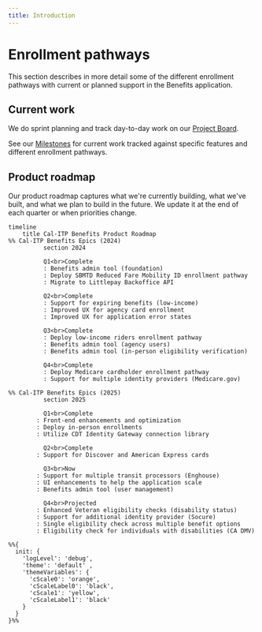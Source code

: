 ```yaml
---
title: Introduction
---
```


# Enrollment pathways

This section describes in more detail some of the different enrollment pathways with current or planned support in the Benefits application.

## Current work

We do sprint planning and track day-to-day work on our [Project Board][board].

See our [Milestones][milestones] for current work tracked against specific features and different enrollment pathways.

## Product roadmap

Our product roadmap captures what we're currently building, what we've built, and what we plan to build in the future. We update it at the end of each quarter or when priorities change.

```mermaid
timeline
    title Cal-ITP Benefits Product Roadmap
%% Cal-ITP Benefits Epics (2024)
          section 2024

          Q1<br>Complete
          : Benefits admin tool (foundation)
          : Deploy SBMTD Reduced Fare Mobility ID enrollment pathway
          : Migrate to Littlepay Backoffice API

          Q2<br>Complete
          : Support for expiring benefits (low-income)
          : Improved UX for agency card enrollment
          : Improved UX for application error states

          Q3<br>Complete
          : Deploy low-income riders enrollment pathway
          : Benefits admin tool (agency users)
          : Benefits admin tool (in-person eligibility verification)

          Q4<br>Complete
          : Deploy Medicare cardholder enrollment pathway
          : Support for multiple identity providers (Medicare.gov)

%% Cal-ITP Benefits Epics (2025)
          section 2025

          Q1<br>Complete
        : Front-end enhancements and optimization
        : Deploy in-person enrollments
        : Utilize CDT Identity Gateway connection library

          Q2<br>Complete
        : Support for Discover and American Express cards

          Q3<br>Now
        : Support for multiple transit processors (Enghouse)
        : UI enhancements to help the application scale
        : Benefits admin tool (user management)

          Q4<br>Projected
        : Enhanced Veteran eligibility checks (disability status)
        : Support for additional identity provider (Socure)
        : Single eligibility check across multiple benefit options
        : Eligibility check for individuals with disabilities (CA DMV)

%%{
  init: {
    'logLevel': 'debug',
    'theme': 'default' ,
    'themeVariables': {
      'cScale0': 'orange',
      'cScaleLabel0': 'black',
      'cScale1': 'yellow',
      'cScaleLabel1': 'black'
    }
  }
}%%
```

[board]: https://github.com/orgs/compilerla/projects/6/views/8
[milestones]: https://github.com/cal-itp/benefits/milestones
